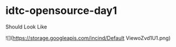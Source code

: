# idtc-opensource-day1

Should Look Like

![](https://storage.googleapis.com/incind/Default ViewoZvd1U1.png)
